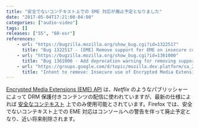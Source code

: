 ```yaml
---
title: "安全でないコンテキスト上での EME 対応が廃止予定となりました"
date: "2017-05-04T17:21:00-04:00"
categories: ["audio-video"]
tags: []
releases: ["55", "60-esr"]
references:
    - url: "https://bugzilla.mozilla.org/show_bug.cgi?id=1322517"
      title: "Bug 1322517 - [EME] Remove support for EME on insecure contexts"
    - url: "https://bugzilla.mozilla.org/show_bug.cgi?id=1361000"
      title: "Bug 1361000 - Add deprecation warning for removing support for EME on insecure contexts"
    - url: "https://groups.google.com/d/topic/mozilla.dev.platform/sa_2q8oEKgE/discussion"
      title: "Intent to remove: Insecure use of Encrypted Media Extensions"
---
```

[Encrypted Media Extensions (EME) API](https://developer.mozilla.org/docs/Web/API/Encrypted_Media_Extensions_API) は、*Netflix* のようなパブリッシャーによって DRM 保護付きコンテンツの配信に使われていますが、最新の仕様によれば [安全なコンテキスト](https://developer.mozilla.org/docs/Web/Security/Secure_Contexts) 上でのみ使用可能とされています。Firefox では、安全でないコンテキスト上での EME 対応はコンソールへの警告を伴って廃止予定となり、近い将来削除されます。
